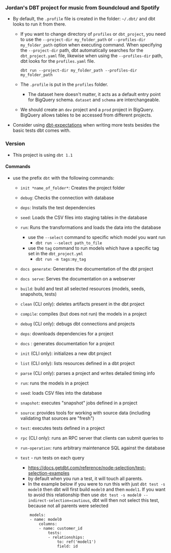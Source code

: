 ### Jordan's DBT project for music from Soundcloud and Spotify

- By default, the `.profile` file is created in the folder: `~/.dbt/` and dbt looks to run it from there.

  - If you want to change directory of `profiles` or `dbt_project`, you need to use the `--project-dir my_folder_path` or `--profiles-dir my_folder_path` option when executing command. When specifying the `--project-dir` path, dbt automatically searches for the `dbt_project.yaml` file, likewise when using the `--profiles-dir` path, dbt looks for the `profiles.yaml` file.

    ```
    dbt run --project-dir my_folder_path --profiles-dir my_folder_path
    ```

  - The `.profile` is put in the `profiles` folder.

    - The dataset here doesn't matter, it acts as a default entry point for BigQuery schema. `dataset` and `schema` are interchangeable.

  - We should create an `dev` project and a `prod` project in BigQuery. BigQuery allows tables to be accessed from different projects.

- Consider using [dbt-expectations](https://github.com/calogica/dbt-expectations) when writing more tests besides the basic tests dbt comes with.

### Version

- This project is using `dbt 1.1`

#### Commands

- use the prefix `dbt` with the following commands:

  - `init *name_of_folder*`: Creates the project folder
  - `debug`: Checks the connection with database
  - `deps`: Installs the test dependencies
  - `seed`: Loads the CSV files into staging tables in the database
  - `run`: Runs the transformations and loads the data into the database
    - use the `--select` command to specific which model you want run
      - `dbt run --select path_to_file`
    - use the `tag` command to run models which have a specific tag set in the `dbt_project.yml`
      - `dbt run -m tags:my_tag`
  - `docs generate`: Generates the documentation of the dbt project
  - `docs serve`: Serves the documentation on a webserver
  - `build`: build and test all selected resources (models, seeds, snapshots, tests)
  - `clean` (CLI only): deletes artifacts present in the dbt project
  - `compile`: compiles (but does not run) the models in a project
  - `debug` (CLI only): debugs dbt connections and projects
  - `deps`: downloads dependencies for a project
  - `docs` : generates documentation for a project
  - `init` (CLI only): initializes a new dbt project
  - `list` (CLI only): lists resources defined in a dbt project
  - `parse` (CLI only): parses a project and writes detailed timing info
  - `run`: runs the models in a project
  - `seed`: loads CSV files into the database
  - `snapshot`: executes "snapshot" jobs defined in a project
  - `source`: provides tools for working with source data (including validating that sources are "fresh")
  - `test`: executes tests defined in a project
  - `rpc` (CLI only): runs an RPC server that clients can submit queries to
  - `run-operation`: runs arbitrary maintenance SQL against the database
  - `test` - run tests on each query

    - https://docs.getdbt.com/reference/node-selection/test-selection-examples
    - by default when you run a test, it will touch all parents.
    - In the example below if you were to run this with just `dbt test -s model0` then dbt will first build `model0` and then `model1`. If you want to avoid this relationship then use `dbt test -s model0 --indirect-selection=cautious`, dbt will then not select this test, because not all parents were selected

    ```
        models:
        - name: model0
            columns:
            - name: customer_id
                tests:
                - relationships:
                    to: ref('model1')
                    field: id
    ```
